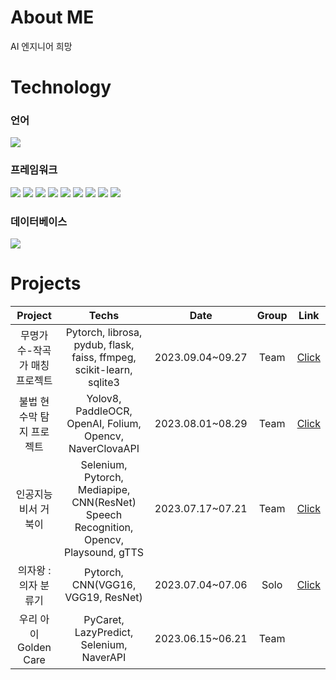 # About ME
AI 엔지니어 희망

# Technology
### 언어
<img src="https://img.shields.io/badge/python-3776AB?style=for-the-badge&logo=python&logoColor=white">

### 프레임워크
<img src="https://img.shields.io/badge/FFmpeg-007808?style=for-the-badge&logo=FFmpeg&logoColor=white"> <img src="https://img.shields.io/badge/flask-000000?style=for-the-badge&logo=flask&logoColor=white"> <img src="https://img.shields.io/badge/folium-77B829?style=for-the-badge&logo=folium&logoColor=white"> <img src="https://img.shields.io/badge/openai-412991?style=for-the-badge&logo=openai&logoColor=white"> <img src="https://img.shields.io/badge/opencv-5C3EE8?style=for-the-badge&logo=opencv&logoColor=white"> <img src="https://img.shields.io/badge/pytorch-EE4C2C?style=for-the-badge&logo=pytorch&logoColor=white"> <img src="https://img.shields.io/badge/scikitlearn-F7931E?style=for-the-badge&logo=scikitlearn&logoColor=white"> <img src="https://img.shields.io/badge/Selenium-43B02A?style=for-the-badge&logo=Selenium&logoColor=white"> <img src="https://img.shields.io/badge/ultralytics-0099E5?style=for-the-badge&logo=ultralytics&logoColor=white">  

### 데이터베이스
<img src="https://img.shields.io/badge/sqlite-003B57?style=for-the-badge&logo=sqlite&logoColor=white">  

# Projects
|Project|Techs|Date|Group|Link|
|:---:|:---:|:---:|:---:|:---:|
|무명가수-작곡가 매칭 프로젝트|Pytorch, librosa, pydub, flask, faiss, ffmpeg, scikit-learn, sqlite3|2023.09.04~09.27|Team|[Click](https://github.com/isthisteamisthis)|
|불법 현수막 탐지 프로젝트|Yolov8, PaddleOCR, OpenAI, Folium, Opencv, NaverClovaAPI|2023.08.01~08.29|Team|[Click](https://github.com/MTVS-AI/META_Yolo_OCR_ChatGPT_PJT)|
|인공지능 비서 거북이|Selenium, Pytorch, Mediapipe, CNN(ResNet) Speech Recognition, Opencv, Playsound, gTTS|2023.07.17~07.21|Team|[Click](https://github.com/MinSooC/TurtleNeck)|
|의자왕 : 의자 분류기|Pytorch, CNN(VGG16, VGG19, ResNet)|2023.07.04~07.06|Solo|[Click](https://github.com/MinSooC/KingOfChairs)|
|우리 아이 Golden Care|PyCaret, LazyPredict, Selenium, NaverAPI|2023.06.15~06.21|Team||
